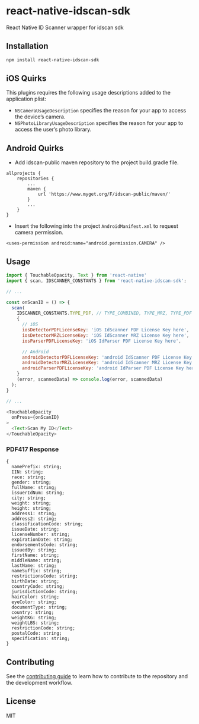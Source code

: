 # react-native-idscan-sdk

React Native ID Scanner wrapper for idscan sdk

## Installation

```sh
npm install react-native-idscan-sdk
```

## iOS Quirks

This plugins requires the following usage descriptions added to the application plist:

- `NSCameraUsageDescription` specifies the reason for your app to access the device’s camera.
- `NSPhotoLibraryUsageDescription` specifies the reason for your app to access the user’s photo library.

## Android Quirks

- Add idscan-public maven repository to the project build.gradle file.

```
allprojects {
    repositories {
        ...
        maven {
            url 'https://www.myget.org/F/idscan-public/maven/'
        }
        ...
    }
}
```

- Insert the following into the project `AndroidManifest.xml` to request camera permission.

```
<uses-permission android:name="android.permission.CAMERA" />
```

## Usage

```js
import { TouchableOpacity, Text } from 'react-native'
import { scan, IDSCANNER_CONSTANTS } from 'react-native-idscan-sdk';

// ...

const onScanID = () => {
  scan(
    IDSCANNER_CONSTANTS.TYPE_PDF, // TYPE_COMBINED, TYPE_MRZ, TYPE_PDF
    {
      // iOS
      iosDetectorPDFLicenseKey: 'iOS IdScanner PDF License Key here',
      iosDetectorMRZLicenseKey: 'iOS IdScanner MRZ License Key here',
      iosParserPDFLicenseKey: 'iOS IdParser PDF License Key here',

      // Android
      androidDetectorPDFLicenseKey: 'android IdScanner PDF License Key here',
      androidDetectorMRZLicenseKey: 'android IdScanner MRZ License Key here',
      androidParserPDFLicenseKey: 'android IdParser PDF License Key here',
    }
    (error, scannedData) => console.log(error, scannedData)
  );
}

// ...

<TouchableOpacity
  onPress={onScanID}
>
  <Text>Scan My ID</Text>
</TouchableOpacity>

```

### PDF417 Response

```
{
  namePrefix: string;
  IIN: string;
  race: string;
  gender: string;
  fullName: string;
  issuerIdNum: string;
  city: string;
  weight: string;
  height: string;
  address1: string;
  address2: string;
  classificationCode: string;
  issueDate: string;
  licenseNumber: string;
  expirationDate: string;
  endorsementsCode: string;
  issuedBy: string;
  firstName: string;
  middleName: string;
  lastName: string;
  nameSuffix: string;
  restrictionsCode: string;
  birthDate: string;
  countryCode: string;
  jurisdictionCode: string;
  hairColor: string;
  eyeColor: string;
  documentType: string;
  country: string;
  weightKG: string;
  weightLBS: string;
  restrictionCode: string;
  postalCode: string;
  specification: string;
}
```

## Contributing

See the [contributing guide](CONTRIBUTING.md) to learn how to contribute to the repository and the development workflow.

## License

MIT
